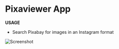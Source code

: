 # Pixaviewer App

**USAGE**

* Search Pixabay for images in an Instagram format

![Screenshot](Example.png)


